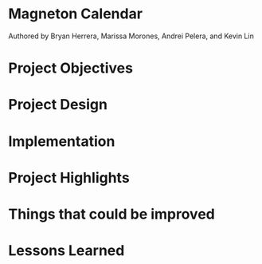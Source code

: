 # Magneton Calendar
Authored by Bryan Herrera, Marissa Morones, Andrei Pelera, and Kevin Lin

# Project Objectives

# Project Design

# Implementation

# Project Highlights

# Things that could be improved

# Lessons Learned
